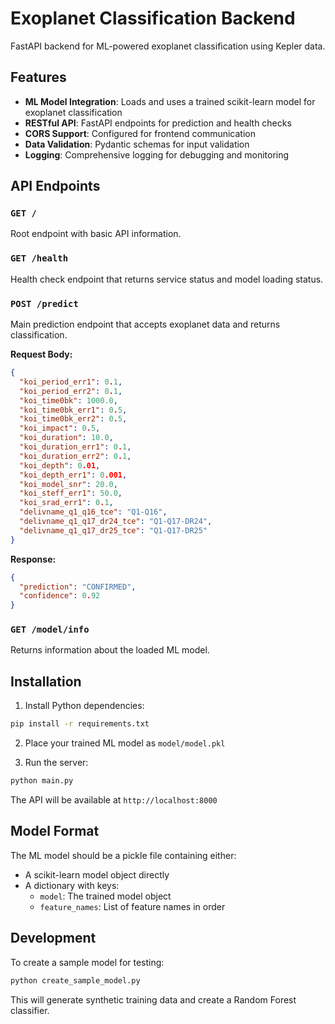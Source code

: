 # Exoplanet Classification Backend

FastAPI backend for ML-powered exoplanet classification using Kepler data.

## Features

- **ML Model Integration**: Loads and uses a trained scikit-learn model for exoplanet classification
- **RESTful API**: FastAPI endpoints for prediction and health checks
- **CORS Support**: Configured for frontend communication
- **Data Validation**: Pydantic schemas for input validation
- **Logging**: Comprehensive logging for debugging and monitoring

## API Endpoints

### `GET /`
Root endpoint with basic API information.

### `GET /health`
Health check endpoint that returns service status and model loading status.

### `POST /predict`
Main prediction endpoint that accepts exoplanet data and returns classification.

**Request Body:**
```json
{
  "koi_period_err1": 0.1,
  "koi_period_err2": 0.1,
  "koi_time0bk": 1000.0,
  "koi_time0bk_err1": 0.5,
  "koi_time0bk_err2": 0.5,
  "koi_impact": 0.5,
  "koi_duration": 10.0,
  "koi_duration_err1": 0.1,
  "koi_duration_err2": 0.1,
  "koi_depth": 0.01,
  "koi_depth_err1": 0.001,
  "koi_model_snr": 20.0,
  "koi_steff_err1": 50.0,
  "koi_srad_err1": 0.1,
  "delivname_q1_q16_tce": "Q1-Q16",
  "delivname_q1_q17_dr24_tce": "Q1-Q17-DR24",
  "delivname_q1_q17_dr25_tce": "Q1-Q17-DR25"
}
```

**Response:**
```json
{
  "prediction": "CONFIRMED",
  "confidence": 0.92
}
```

### `GET /model/info`
Returns information about the loaded ML model.

## Installation

1. Install Python dependencies:
```bash
pip install -r requirements.txt
```

2. Place your trained ML model as `model/model.pkl`

3. Run the server:
```bash
python main.py
```

The API will be available at `http://localhost:8000`

## Model Format

The ML model should be a pickle file containing either:
- A scikit-learn model object directly
- A dictionary with keys:
  - `model`: The trained model object
  - `feature_names`: List of feature names in order

## Development

To create a sample model for testing:
```bash
python create_sample_model.py
```

This will generate synthetic training data and create a Random Forest classifier.

